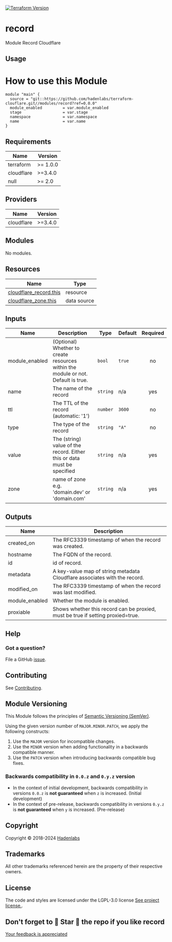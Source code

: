 <!--


  ** DO NOT EDIT THIS FILE
  **
  ** 1) Make all changes to `provision/generator/README.yaml`
  ** 2) Run`task readme` to rebuild this file.
  **
  ** (We maintain HUNDREDS of open source projects. This is how we maintain our sanity.)
  **


  -->

[![Terraform Version](https://img.shields.io/badge/terraform-1.x%20|%200.15%20|%200.14%20|%200.13%20|%200.12.20+-623CE4.svg?logo=terraform)](https://github.com/hashicorp/terraform/releases)

# record

Module Record Cloudflare

## Usage

# How to use this Module

```hcl
module "main" {
  source = "git::https://github.com/hadenlabs/terraform-clouflare.git//modules/record?ref=0.0.0"
  module_enabled         = var.module_enabled
  stage                  = var.stage
  namespace              = var.namespace
  name                   = var.name
}
```

 <!-- markdown-link-check-disable -->
<!-- BEGIN_TF_DOCS -->

## Requirements

| Name       | Version  |
| ---------- | -------- |
| terraform  | >= 1.0.0 |
| cloudflare | >=3.4.0  |
| null       | >= 2.0   |

## Providers

| Name       | Version |
| ---------- | ------- |
| cloudflare | >=3.4.0 |

## Modules

No modules.

## Resources

| Name | Type |
| --- | --- |
| [cloudflare_record.this](https://registry.terraform.io/providers/cloudflare/cloudflare/latest/docs/resources/record) | resource |
| [cloudflare_zone.this](https://registry.terraform.io/providers/cloudflare/cloudflare/latest/docs/data-sources/zone) | data source |

## Inputs

| Name | Description | Type | Default | Required |
| --- | --- | --- | --- | :-: |
| module_enabled | (Optional) Whether to create resources within the module or not. Default is true. | `bool` | `true` | no |
| name | The name of the record | `string` | n/a | yes |
| ttl | The TTL of the record (automatic: '1') | `number` | `3600` | no |
| type | The type of the record | `string` | `"A"` | no |
| value | The (string) value of the record. Either this or data must be specified | `string` | n/a | yes |
| zone | name of zone e.g. 'domain.dev' or 'domain.com' | `string` | n/a | yes |

## Outputs

| Name           | Description                                                                     |
| -------------- | ------------------------------------------------------------------------------- |
| created_on     | The RFC3339 timestamp of when the record was created.                           |
| hostname       | The FQDN of the record.                                                         |
| id             | id of record.                                                                   |
| metadata       | A key-value map of string metadata Cloudflare associates with the record.       |
| modified_on    | The RFC3339 timestamp of when the record was last modified.                     |
| module_enabled | Whether the module is enabled.                                                  |
| proxiable      | Shows whether this record can be proxied, must be true if setting proxied=true. |

<!-- END_TF_DOCS -->
<!-- markdown-link-check-enable -->

## Help

### Got a question?

File a GitHub [issue](https://github.com/hadenlabs/terraform-cloudflare/issues).

## Contributing

See [Contributing](./docs/contributing.md).

## Module Versioning

This Module follows the principles of [Semantic Versioning (SemVer)](https://semver.org/).

Using the given version number of `MAJOR.MINOR.PATCH`, we apply the following constructs:

1. Use the `MAJOR` version for incompatible changes.
1. Use the `MINOR` version when adding functionality in a backwards compatible manner.
1. Use the `PATCH` version when introducing backwards compatible bug fixes.

### Backwards compatibility in `0.0.z` and `0.y.z` version

- In the context of initial development, backwards compatibility in versions `0.0.z` is **not guaranteed** when `z` is increased. (Initial development)
- In the context of pre-release, backwards compatibility in versions `0.y.z` is **not guaranteed** when `y` is increased. (Pre-release)

## Copyright

Copyright © 2018-2024 [Hadenlabs](https://hadenlabs.com)

## Trademarks

All other trademarks referenced herein are the property of their respective owners.

## License

The code and styles are licensed under the LGPL-3.0 license [See project license.](LICENSE).

## Don't forget to 🌟 Star 🌟 the repo if you like record

[Your feedback is appreciated](https://github.com/hadenlabs/terraform-cloudflare/issues)
